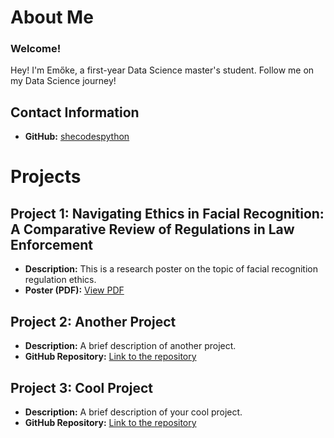 # About Me

### Welcome!
Hey! I'm Emőke, a first-year Data Science master's student.
Follow me on my Data Science journey!

## Contact Information

- **GitHub:** [shecodespython](https://github.com/shecodespython)

# Projects

## Project 1: Navigating Ethics in Facial Recognition: A Comparative Review of Regulations in Law Enforcement
- **Description:** This is a research poster on the topic of facial recognition regulation ethics.
- **Poster (PDF):** [View PDF](files/Ethics_Final_Project_Poster_Rafain_Emoke.pdf)

## Project 2: Another Project
- **Description:** A brief description of another project.
- **GitHub Repository:** [Link to the repository](https://github.com/YourGitHubUsername/another-project)

## Project 3: Cool Project
- **Description:** A brief description of your cool project.
- **GitHub Repository:** [Link to the repository](https://github.com/YourGitHubUsername/cool-project)
